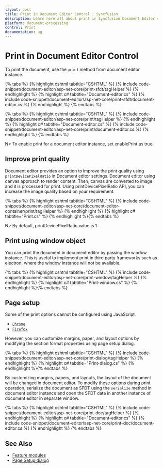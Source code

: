 ```yaml
---
layout: post
title: Print in Document Editor Control | Syncfusion
description: Learn here all about print in Syncfusion Document Editor control of Syncfusion Essential JS 2 and more.
platform: document-processing
control: Print
documentation: ug
---
```



# Print in Document Editor Control

To print the document, use the `print` method from document editor instance.


{% tabs %}
{% highlight cshtml tabtitle="CSHTML" %}
{% include code-snippet/document-editor/asp-net-core/print-sfdt/tagHelper %}
{% endhighlight %}
{% highlight c# tabtitle="Document-editor.cs" %}
{% include code-snippet/document-editor/asp-net-core/print-sfdt/document-editor.cs %}
{% endhighlight %}
{% endtabs %}


{% tabs %}
{% highlight cshtml tabtitle="CSHTML" %}
{% include code-snippet/document-editor/asp-net-core/print/tagHelper %}
{% endhighlight %}
{% highlight c# tabtitle="Document-editor.cs" %}
{% include code-snippet/document-editor/asp-net-core/print/document-editor.cs %}
{% endhighlight %}
{% endtabs %}


N> To enable print for a document editor instance, set enablePrint as true.

## Improve print quality

Document editor provides an option to improve the print quality using `printDevicePixelRatio` in Document editor settings. Document editor using canvas approach to render content. Then, canvas are converted to image and it is processed for print. Using printDevicePixelRatio API, you can increase the image quality based on your requirement.


{% tabs %}
{% highlight cshtml tabtitle="CSHTML" %}
{% include code-snippet/document-editor/asp-net-core/document-editor-container/print/tagHelper %}
{% endhighlight %}
{% highlight c# tabtitle="Print.cs" %}
{% endhighlight %}{% endtabs %}



N> By default, printDevicePixelRatio value is 1.

## Print using window object

You can print the document in document editor by passing the window instance. This is useful to implement print in third party frameworks such as electron, where the window instance will not be available.


{% tabs %}
{% highlight cshtml tabtitle="CSHTML" %}
{% include code-snippet/document-editor/asp-net-core/print-window/tagHelper %}
{% endhighlight %}
{% highlight c# tabtitle="Print-window.cs" %}
{% endhighlight %}{% endtabs %}


## Page setup

Some of the print options cannot be configured using JavaScript.

* [`Chrome`](https://support.google.com/chrome/answer/1069693?hl=en&visit_id=1-636335333734668335-3165046395&rd=1)
* [`Firefox`](https://support.mozilla.org/en-US/kb/how-print-web-pages-firefox)

However, you can customize margins, paper, and layout options by modifying the section format properties using page setup dialog.


{% tabs %}
{% highlight cshtml tabtitle="CSHTML" %}
{% include code-snippet/document-editor/asp-net-core/print-dialog/tagHelper %}
{% endhighlight %}
{% highlight c# tabtitle="Print-dialog.cs" %}
{% endhighlight %}{% endtabs %}


By customizing margins, papers, and layouts, the layout of the document will be changed in document editor. To modify these options during print operation, serialize the document as SFDT using the `serialize` method in document editor instance and open the SFDT data in another instance of document editor in separate window.


{% tabs %}
{% highlight cshtml tabtitle="CSHTML" %}
{% include code-snippet/document-editor/asp-net-core/print-doc/tagHelper %}
{% endhighlight %}
{% highlight c# tabtitle="Document-editor.cs" %}
{% include code-snippet/document-editor/asp-net-core/print-doc/document-editor.cs %}
{% endhighlight %}
{% endtabs %}


## See Also

* [Feature modules](../asp-net-core/feature-module)
* [Page Setup dialog](../asp-net-core/dialog#page-setup-dialog)
